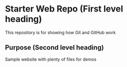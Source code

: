 # Starter Web Repo (First level heading)

This repository is for showing how Git and GitHub work

## Purpose  (Second level heading)

Sample website with plenty of files for demos
